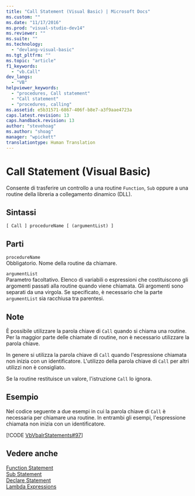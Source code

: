 ```yaml
---
title: "Call Statement (Visual Basic) | Microsoft Docs"
ms.custom: ""
ms.date: "11/17/2016"
ms.prod: "visual-studio-dev14"
ms.reviewer: ""
ms.suite: ""
ms.technology: 
  - "devlang-visual-basic"
ms.tgt_pltfrm: ""
ms.topic: "article"
f1_keywords: 
  - "vb.Call"
dev_langs: 
  - "VB"
helpviewer_keywords: 
  - "procedures, Call statement"
  - "Call statement"
  - "procedures, calling"
ms.assetid: e5b31571-6867-406f-b8e7-a3f9aae4723a
caps.latest.revision: 13
caps.handback.revision: 13
author: "stevehoag"
ms.author: "shoag"
manager: "wpickett"
translationtype: Human Translation
---
```

# Call Statement (Visual Basic)
Consente di trasferire un controllo a una routine `Function`, `Sub` oppure a una routine della libreria a collegamento dinamico \(DLL\).  
  
## Sintassi  
  
```  
[ Call ] procedureName [ (argumentList) ]  
```  
  
## Parti  
 `procedureName`  
 Obbligatorio.  Nome della routine da chiamare.  
  
 `argumentList`  
 Parametro facoltativo.  Elenco di variabili o espressioni che costituiscono gli argomenti passati alla routine quando viene chiamata.  Gli argomenti sono separati da una virgola.  Se specificato, è necessario che la parte `argumentList` sia racchiusa tra parentesi.  
  
## Note  
 È possibile utilizzare la parola chiave di `Call` quando si chiama una routine.  Per la maggior parte delle chiamate di routine, non è necessario utilizzare la parola chiave.  
  
 In genere si utilizza la parola chiave di `Call` quando l'espressione chiamata non inizia con un identificatore.  L'utilizzo della parola chiave di `Call` per altri utilizzi non è consigliato.  
  
 Se la routine restituisce un valore, l'istruzione `Call` lo ignora.  
  
## Esempio  
 Nel codice seguente a due esempi in cui la parola chiave di `Call` è necessaria per chiamare una routine.  In entrambi gli esempi, l'espressione chiamata non inizia con un identificatore.  
  
 [!CODE [VbVbalrStatements#97](../CodeSnippet/VS_Snippets_VBCSharp/VbVbalrStatements#97)]  
  
## Vedere anche  
 [Function Statement](../../../visual-basic/language-reference/statements/function-statement.md)   
 [Sub Statement](../../../visual-basic/language-reference/statements/sub-statement.md)   
 [Declare Statement](../../../visual-basic/language-reference/statements/declare-statement.md)   
 [Lambda Expressions](../../../visual-basic/programming-guide/language-features/procedures/lambda-expressions.md)